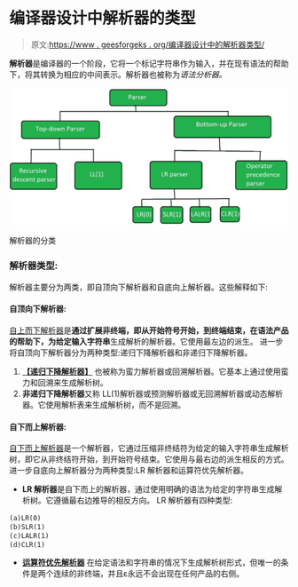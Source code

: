 # 编译器设计中解析器的类型

> 原文:[https://www . geesforgeks . org/编译器设计中的解析器类型/](https://www.geeksforgeeks.org/types-of-parsers-in-compiler-design/)

**解析器**是编译器的一个阶段，它将一个标记字符串作为输入，并在现有语法的帮助下，将其转换为相应的中间表示。解析器也被称为*语法分析器。*

![Classification of Parser](img/0f94758c8f0e468cc9c626ccc111ef08.png)

解析器的分类

### **解析器类型:**

解析器主要分为两类，即自顶向下解析器和自底向上解析器。这些解释如下:

#### 自顶向下解析器:

[自上而下解析器](https://www.geeksforgeeks.org/classification-of-top-down-parsers/)是**通过扩展非终端，即从开始符号开始，到终端结束，在语法产品的帮助下，为给定输入字符串**生成解析的解析器。它使用最左边的派生。
进一步将自顶向下解析器分为两种类型:递归下降解析器和非递归下降解析器。

1.  [**【递归下降解析器】**](https://www.geeksforgeeks.org/compiler-design-recursive-descent-parser/) 也被称为蛮力解析器或回溯解析器。它基本上通过使用蛮力和回溯来生成解析树。
2.  **非递归下降解析器**又称 LL(1)解析器或预测解析器或无回溯解析器或动态解析器。它使用解析表来生成解析树，而不是回溯。

#### **自下而上解析器:**

[自下而上解析器](https://www.geeksforgeeks.org/working-of-bottom-up-parser/)是一个解析器，它通过压缩非终结符为给定的输入字符串生成解析树，即它从非终结符开始，到开始符号结束。它使用与最右边的派生相反的方式。
进一步自底向上解析器分为两种类型:LR 解析器和运算符优先解析器。

*   **LR 解析器**是自下而上的解析器，通过使用明确的语法为给定的字符串生成解析树。它遵循最右边推导的相反方向。
    LR 解析器有四种类型:

```
(a)LR(0)
(b)SLR(1)
(c)LALR(1)
(d)CLR(1) 
```

*   [**运算符优先解析器**](https://www.geeksforgeeks.org/theory-computation-operator-grammar-precedence-parser/) 在给定语法和字符串的情况下生成解析树形式，但唯一的条件是两个连续的非终端，并且ε永远不会出现在任何产品的右侧。